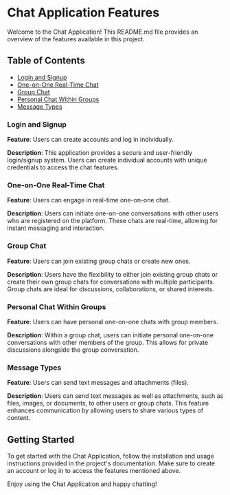 # Chat Application Features

Welcome to the Chat Application! This README.md file provides an overview of the features available in this project.

## Table of Contents

- [Login and Signup](#login-and-signup)
- [One-on-One Real-Time Chat](#one-on-one-real-time-chat)
- [Group Chat](#group-chat)
- [Personal Chat Within Groups](#personal-chat-within-groups)
- [Message Types](#message-types)

### Login and Signup

**Feature**: Users can create accounts and log in individually.

**Description**: This application provides a secure and user-friendly login/signup system. Users can create individual accounts with unique credentials to access the chat features.

### One-on-One Real-Time Chat

**Feature**: Users can engage in real-time one-on-one chat.

**Description**: Users can initiate one-on-one conversations with other users who are registered on the platform. These chats are real-time, allowing for instant messaging and interaction.

### Group Chat

**Feature**: Users can join existing group chats or create new ones.

**Description**: Users have the flexibility to either join existing group chats or create their own group chats for conversations with multiple participants. Group chats are ideal for discussions, collaborations, or shared interests.

### Personal Chat Within Groups

**Feature**: Users can have personal one-on-one chats with group members.

**Description**: Within a group chat, users can initiate personal one-on-one conversations with other members of the group. This allows for private discussions alongside the group conversation.

### Message Types

**Feature**: Users can send text messages and attachments (files).

**Description**: Users can send text messages as well as attachments, such as files, images, or documents, to other users or group chats. This feature enhances communication by allowing users to share various types of content.

## Getting Started

To get started with the Chat Application, follow the installation and usage instructions provided in the project's documentation. Make sure to create an account or log in to access the features mentioned above.

Enjoy using the Chat Application and happy chatting!

